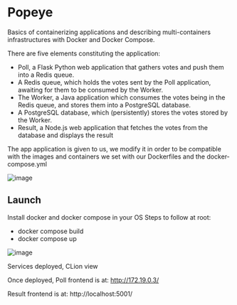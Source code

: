 # Popeye

Basics of containerizing applications and describing multi-containers infrastructures with Docker and Docker Compose.

There are five elements constituting the application:
- Poll, a Flask Python web application that gathers votes and push them into a Redis queue.
- A Redis queue, which holds the votes sent by the Poll application, awaiting for them to be consumed by
the Worker.
- The Worker, a Java application which consumes the votes being in the Redis queue, and stores them into
a PostgreSQL database.
- A PostgreSQL database, which (persistently) stores the votes stored by the Worker.
- Result, a Node.js web application that fetches the votes from the database and displays the result

The app application is given to us, we modify it in order to be compatible with the images and containers we set with our Dockerfiles and the docker-compose.yml

![image](https://user-images.githubusercontent.com/108436798/223157293-f5ce84c7-01ce-4e06-a002-796cab2a6697.png)

<h2>Launch</h2>
Install docker and docker compose in your OS
Steps to follow at root:
<ul>
<li>  docker compose build </li>
<li>  docker compose up </li>
</ul>

![image](https://user-images.githubusercontent.com/108436798/223157985-a7f50edc-bea7-471f-b487-272250383918.png)

Services deployed, CLion view

Once deployed, Poll frontend is at: http://172.19.0.3/

Result frontend is at: http://localhost:5001/
